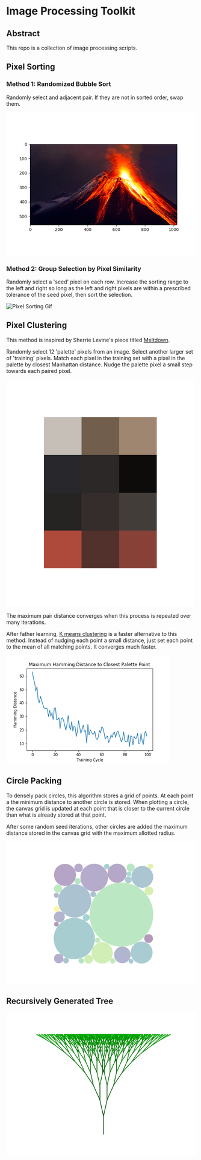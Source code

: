# Image Processing Toolkit

## Abstract

This repo is a collection of image processing scripts.

## Pixel Sorting

### Method 1: Randomized Bubble Sort

Randomly select and adjacent pair. If they are not in sorted order, swap them.

![Pixel Sorting Gif](/PixelSorting/Show/BubbleSort.gif?)

### Method 2: Group Selection by Pixel Similarity

Randomly select a 'seed' pixel on each row. Increase the sorting range to the left and right so long as the left and right pixels are within a prescribed tolerance of the seed pixel, then sort the selection.

![Pixel Sorting Gif](/PixelSorting/Show/SelectSort.gif?)

## Pixel Clustering

This method is inspired by Sherrie Levine's piece titled [Meltdown](https://www.moma.org/collection/works/65711).

Randomly select 12 'palette' pixels from an image. Select another larger set of 'training' pixels. Match each pixel in the training set with a pixel in the palette by closest Manhattan distance. Nudge the palette pixel a small step towards each paired pixel.

![Pixel Clustering Image](/PixelClustering/Show/PixelClustering.png)

The maximum pair distance converges when this process is repeated over many iterations.

After father learning, [K means clustering](https://en.wikipedia.org/wiki/K-means_clustering) is a faster alternative to this method. Instead of nudging each point a small distance, just set each point to the mean of all matching points. It converges much faster.

![Cluster Convergence](/PixelClustering/Show/ClusterConvergence.png)

## Circle Packing

To densely pack circles, this algorithm stores a grid of points. At each point a the minimum distance to another circle is stored. When plotting a circle, the canvas grid is updated at each point that is closer to the current circle than what is already stored at that point.

After some random seed iterations, other circles are added the maximum distance stored in the canvas grid with the maximum allotted radius.

![Circle Packing](/CirclePacking/Show/pack.png)

## Recursively Generated Tree

![Recursive Tree](/RecursiveTree/Show/RecursiveTree.gif)
